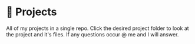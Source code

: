 # 🎨 Projects

All of my projects in a single repo. Click the desired project folder to look at the project and it's files. If any questions occur @ me and I will answer.